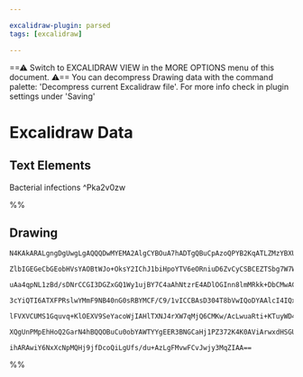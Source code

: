 ```yaml
---

excalidraw-plugin: parsed
tags: [excalidraw]

---
```

==⚠  Switch to EXCALIDRAW VIEW in the MORE OPTIONS menu of this document. ⚠== You can decompress Drawing data with the command palette: 'Decompress current Excalidraw file'. For more info check in plugin settings under 'Saving'


# Excalidraw Data
## Text Elements
Bacterial infections ^Pka2v0zw

%%
## Drawing
```compressed-json
N4KAkARALgngDgUwgLgAQQQDwMYEMA2AlgCYBOuA7hADTgQBuCpAzoQPYB2KqATLZMzYBXUtiRoIACyhQ4zZAHoFAc0JRJQgEYA6bGwC2CgF7N6hbEcK4OCtptbErHALRY8RMpWdx8Q1TdIEfARcZgRmBShcZQUebQA2bQAWGjoghH0EDihmbgBtcDBQMBKIEm4IAAUAa1weegAGIyp+UthECqgsKFSSyExuZwBGeMSAdgBWHgBOCemkpPiG+JmA

ZlbIGEGeCbGEobHVsYAOBtWJo+OksY2IChJ1biHpoYTV6eORniuD6ZvCyCSBCEZTSbg7W7WZTBbgNW7MKCkNjVBAAYTY+DYpAqAGIhgh8fjeqVNLhsNVlEihBxiOjMdiJIjrMw4LhAtliZAAGaEfD4ADKsBhEkEHk5EARSJRAHUHpJwfDEciEIKYML0KLyrcqaCOOFcmghrc2KzsGotoaGnCARBKcI4ABJYgG1B5AC6ty55EyTu4HCEfNuhBpWAq

uAa4qpNL1zBd/sDNrCCGI3DGZxGQ1Wy1ujBY7C4aAhNtzrE4ADlOGInn8lmMRkk+DbCMwACLpLoptBcghhW6aYQ0gCiwUy2TjAfwtyEcGIuA7T0Oy0OE0Wn3ityIHGqfonG7Y5OT3G7+F7Nq6mB6EgAQmSuqQrPhUMGuQhsFB87ltZQACrdCo3t8mAfJ8OBfN8P3FLlOCgflCCMcReGtPoICg7IADFcH0XkLVQCZbnPKAAEEiGUAt0GCLkehzJh3

3cYiQTI6ATXFPRslwYMmF9NB40nG0sRBYMCF/C9/1vICCBAsD304T8bVwIQoDYAAlcI4IQxEhAQDcOIACWBUFL1QV4dkKABfcAPToXA4DgQU5wQ4pIHUDIEIgEiwVaBhCAQCgAIpKNaQxLFcS5UKwuJCBsBEdkoAdLp9EFKU0SChl0DxAkMoiqLSBiuKMj8u1qUC+lOnIDgWTZLIqMKSLoqqvL9DQ3kBSFVzNRTTzsty+LEuVWViEeQtOrq7IGt6

lFVXVCUMS1Gquvq+KlOEXV9SeYacoWjIAHlTXNJ4rXW7qMjQ6CMKw/AcLwuaRti+KTuyWD4PBJDIHm0b4uEoiSMYijqtKN7boyOzSCInK2AoIFcE7VAeMOzb9EHGlCLBiGQmhiA2SRFpro296MmRrHv3gVyAoi5hsCRPkAA1wReBJrgaaYGkXY45iSTzycp/AAE1uAbJJtCGKYVl2c4hiGBp2Zqow2AMbhHMgegCE02FtFmCYNdWMy4bx/QlqKmM

XQgUnPMpEhHoQ2GarN4hBQQOBuCu0obYAWTYYgEER3BNGCaHj1PZ372K4K0AViArwxdHSGUUkAAoeAOaheET5OblQBptAmABKcUVOUAM2QqaO454LMk9LuFeDL9PM5z7WcZi8aEB26Typ3BNSi9TCEBUkN7w4ZR5ZtLJvd97gNK0m1sCIB20An24OG78fSE040FM3dSV4QevSjsAArV8cn5Re4Ddj2vZ9w8ux7SfSlvQhGG/WX8CH5D2ja9JwM4F

ihARAwiY6NxXcNpMQHj9jfDcoQiLgUfs/du+AzLgFMvwFCvJwjy3MqZIAA==
```
%%